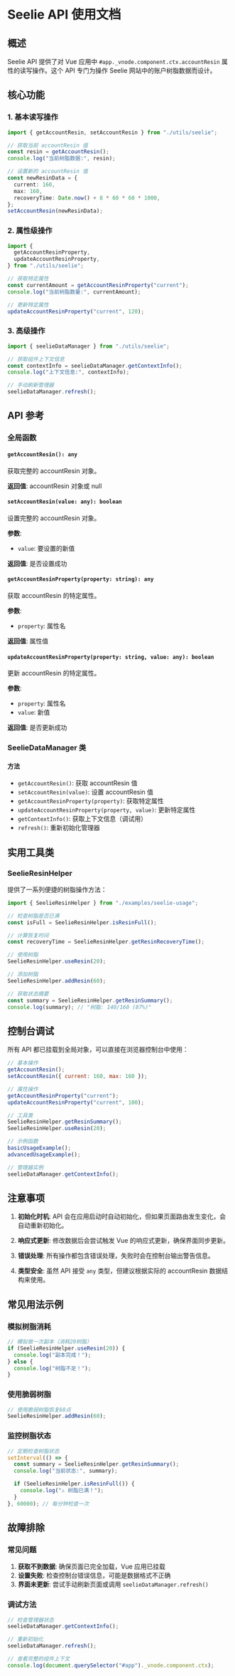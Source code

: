 # Seelie API 使用文档

## 概述

Seelie API 提供了对 Vue 应用中 `#app._vnode.component.ctx.accountResin` 属性的读写操作。这个 API 专门为操作 Seelie 网站中的账户树脂数据而设计。

## 核心功能

### 1. 基本读写操作

```typescript
import { getAccountResin, setAccountResin } from "./utils/seelie";

// 获取当前 accountResin 值
const resin = getAccountResin();
console.log("当前树脂数据:", resin);

// 设置新的 accountResin 值
const newResinData = {
  current: 160,
  max: 160,
  recoveryTime: Date.now() + 8 * 60 * 60 * 1000,
};
setAccountResin(newResinData);
```

### 2. 属性级操作

```typescript
import {
  getAccountResinProperty,
  updateAccountResinProperty,
} from "./utils/seelie";

// 获取特定属性
const currentAmount = getAccountResinProperty("current");
console.log("当前树脂数量:", currentAmount);

// 更新特定属性
updateAccountResinProperty("current", 120);
```

### 3. 高级操作

```typescript
import { seelieDataManager } from "./utils/seelie";

// 获取组件上下文信息
const contextInfo = seelieDataManager.getContextInfo();
console.log("上下文信息:", contextInfo);

// 手动刷新管理器
seelieDataManager.refresh();
```

## API 参考

### 全局函数

#### `getAccountResin(): any`

获取完整的 accountResin 对象。

**返回值**: accountResin 对象或 null

#### `setAccountResin(value: any): boolean`

设置完整的 accountResin 对象。

**参数**:

- `value`: 要设置的新值

**返回值**: 是否设置成功

#### `getAccountResinProperty(property: string): any`

获取 accountResin 的特定属性。

**参数**:

- `property`: 属性名

**返回值**: 属性值

#### `updateAccountResinProperty(property: string, value: any): boolean`

更新 accountResin 的特定属性。

**参数**:

- `property`: 属性名
- `value`: 新值

**返回值**: 是否更新成功

### SeelieDataManager 类

#### 方法

- `getAccountResin()`: 获取 accountResin 值
- `setAccountResin(value)`: 设置 accountResin 值
- `getAccountResinProperty(property)`: 获取特定属性
- `updateAccountResinProperty(property, value)`: 更新特定属性
- `getContextInfo()`: 获取上下文信息（调试用）
- `refresh()`: 重新初始化管理器

## 实用工具类

### SeelieResinHelper

提供了一系列便捷的树脂操作方法：

```typescript
import { SeelieResinHelper } from "./examples/seelie-usage";

// 检查树脂是否已满
const isFull = SeelieResinHelper.isResinFull();

// 计算恢复时间
const recoveryTime = SeelieResinHelper.getResinRecoveryTime();

// 使用树脂
SeelieResinHelper.useResin(20);

// 添加树脂
SeelieResinHelper.addResin(60);

// 获取状态摘要
const summary = SeelieResinHelper.getResinSummary();
console.log(summary); // "树脂: 140/160 (87%)"
```

## 控制台调试

所有 API 都已挂载到全局对象，可以直接在浏览器控制台中使用：

```javascript
// 基本操作
getAccountResin();
setAccountResin({ current: 160, max: 160 });

// 属性操作
getAccountResinProperty("current");
updateAccountResinProperty("current", 100);

// 工具类
SeelieResinHelper.getResinSummary();
SeelieResinHelper.useResin(20);

// 示例函数
basicUsageExample();
advancedUsageExample();

// 管理器实例
seelieDataManager.getContextInfo();
```

## 注意事项

1. **初始化时机**: API 会在应用启动时自动初始化，但如果页面路由发生变化，会自动重新初始化。

2. **响应式更新**: 修改数据后会尝试触发 Vue 的响应式更新，确保界面同步更新。

3. **错误处理**: 所有操作都包含错误处理，失败时会在控制台输出警告信息。

4. **类型安全**: 虽然 API 接受 `any` 类型，但建议根据实际的 accountResin 数据结构来使用。

## 常见用法示例

### 模拟树脂消耗

```typescript
// 模拟做一次副本（消耗20树脂）
if (SeelieResinHelper.useResin(20)) {
  console.log("副本完成！");
} else {
  console.log("树脂不足！");
}
```

### 使用脆弱树脂

```typescript
// 使用脆弱树脂恢复60点
SeelieResinHelper.addResin(60);
```

### 监控树脂状态

```typescript
// 定期检查树脂状态
setInterval(() => {
  const summary = SeelieResinHelper.getResinSummary();
  console.log("当前状态:", summary);

  if (SeelieResinHelper.isResinFull()) {
    console.log("⚠️ 树脂已满！");
  }
}, 60000); // 每分钟检查一次
```

## 故障排除

### 常见问题

1. **获取不到数据**: 确保页面已完全加载，Vue 应用已挂载
2. **设置失败**: 检查控制台错误信息，可能是数据格式不正确
3. **界面未更新**: 尝试手动刷新页面或调用 `seelieDataManager.refresh()`

### 调试方法

```typescript
// 检查管理器状态
seelieDataManager.getContextInfo();

// 重新初始化
seelieDataManager.refresh();

// 查看完整的组件上下文
console.log(document.querySelector("#app")._vnode.component.ctx);
```
